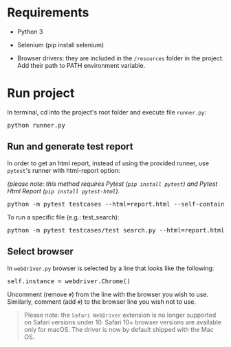 # Requirements

* Python 3

* Selenium (pip install selenium)

* Browser drivers: they are included in the `/resources` folder in the project. Add their path to PATH environment variable.


# Run project

In terminal, cd into the project's root folder and execute file `runner.py`:

<pre>python runner.py</pre>


## Run and generate test report

In order to get an html report, instead of using the provided runner, use `pytest`'s runner with html-report option:

_(please note: this method requires Pytest (`pip install pytest`) and Pytest Html Report (`pip install pytest-html`)._

<pre>python -m pytest testcases --html=report.html --self-contained-html</pre>

To run a specific file (e.g.: test_search):

<pre>python -m pytest testcases/test_search.py --html=report.html --self-contained-html</pre>


## Select browser

In `webdriver.py` browser is selected by a line that looks like the following: 
<pre>self.instance = webdriver.Chrome()</pre>

Uncomment (remove `#`) from the line with the browser you wish to use. Similarly, comment (add `#`) 
to the browser line you wish not to use.

> Please note: the `Safari WebDriver` extension is no longer supported on Safari versions under 10. Safari 10+ browser
>versions are available only for macOS. The driver is now by default shipped with the Mac OS.
